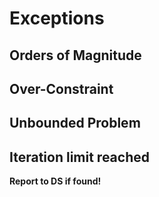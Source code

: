 # **Exceptions**

## Orders of Magnitude

## Over-Constraint

## Unbounded Problem

## Iteration limit reached

**Report to DS if found!**
